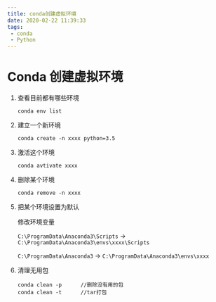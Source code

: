 ```yaml
---
title: conda创建虚拟环境
date: 2020-02-22 11:39:33
tags:
 - conda
 - Python
---
```


# Conda 创建虚拟环境

1. 查看目前都有哪些环境

   `conda env list`

2. 建立一个新环境

   `conda create -n xxxx python=3.5`

3. 激活这个环境

   `conda avtivate xxxx`
4. 删除某个环境
   
   `conda remove -n xxxx`
5. 把某个环境设置为默认
   
   修改环境变量

   `C:\ProgramData\Anaconda3\Scripts` -> `C:\ProgramData\Anaconda3\envs\xxxx\Scripts`
   
   `C:\ProgramData\Anaconda3` -> `C:\ProgramData\Anaconda3\envs\xxxx`

6. 清理无用包
   ```
   conda clean -p      //删除没有用的包
   conda clean -t      //tar打包
   ```


